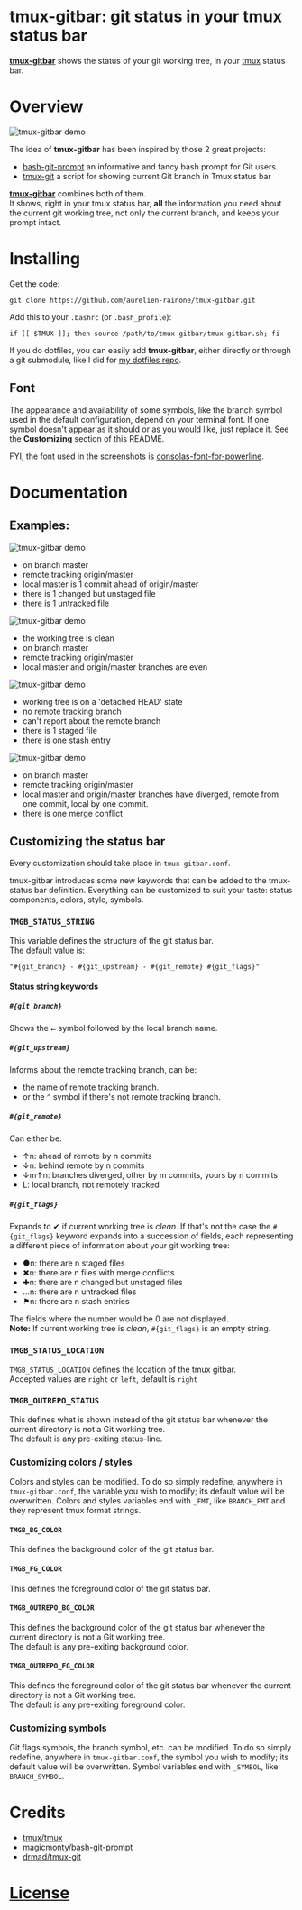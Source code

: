 tmux-gitbar: git status in your tmux status bar
============

[**tmux-gitbar**][2] shows the status of your git working tree, in your
[tmux][1] status bar.


# Overview

![tmux-gitbar
demo](http://aurelien-rainone.github.io/tmux-gitbar/tmux-gitbar-demo.gif)

The idea of **tmux-gitbar** has been inspired by those 2 great projects:
* [bash-git-prompt][3] an informative and fancy bash prompt for Git users.
* [tmux-git][4] a script for showing current Git branch in Tmux status bar

[**tmux-gitbar**][2] combines both of them.  
It shows, right in your tmux status bar, **all** the information you need about
the current git working tree, not only the current branch, and keeps your
prompt intact.

# Installing

Get the code:

    git clone https://github.com/aurelien-rainone/tmux-gitbar.git

Add this to your `.bashrc` (or `.bash_profile`):

    if [[ $TMUX ]]; then source /path/to/tmux-gitbar/tmux-gitbar.sh; fi

If you do dotfiles, you can easily add **tmux-gitbar**, either directly or
through a git submodule, like I did for [my dotfiles repo][5]. 

## Font

The appearance and availability of some symbols, like the branch symbol used in
the default configuration, depend on your terminal font. If one symbol doesn't
appear as it should or as you would like, just replace it. See the
**Customizing** section of this README.

FYI, the font used in the screenshots is [consolas-font-for-powerline][6].

# Documentation

## Examples:

![tmux-gitbar demo](http://aurelien-rainone.github.io/tmux-gitbar/example1.png)
 - on branch master
 - remote tracking origin/master
 - local master is 1 commit ahead of origin/master
 - there is 1 changed but unstaged file
 - there is 1 untracked file

![tmux-gitbar demo](http://aurelien-rainone.github.io/tmux-gitbar/example2.png)
 - the working tree is clean
 - on branch master
 - remote tracking origin/master
 - local master and origin/master branches are even

![tmux-gitbar demo](http://aurelien-rainone.github.io/tmux-gitbar/example3.png)
 - working tree is on a 'detached HEAD' state
 - no remote tracking branch
 - can't report about the remote branch
 - there is 1 staged file
 - there is one stash entry

![tmux-gitbar demo](http://aurelien-rainone.github.io/tmux-gitbar/example4.png)
 - on branch master
 - remote tracking origin/master
 - local master and origin/master branches have diverged, remote from one commit, local by one commit.
 - there is one merge conflict


## Customizing the status bar

Every customization should take place in `tmux-gitbar.conf`.  

tmux-gitbar introduces some new keywords that can be added to the tmux-status bar
definition. Everything can be customized to suit your taste: status
components, colors, style, symbols.

### `TMGB_STATUS_STRING`

This variable defines the structure of the git status bar.  
The default value is:

    "#{git_branch} - #{git_upstream} - #{git_remote} #{git_flags}"

#### Status string keywords

##### `#{git_branch}`

Shows the `⭠` symbol followed by the local branch name.

##### `#{git_upstream}`

Informs about the remote tracking branch, can be:
 - the name of remote tracking branch.
 - or the `^` symbol if there's not remote tracking branch.

##### `#{git_remote}`

Can either be:
 - ↑n: ahead of remote by n commits
 - ↓n: behind remote by n commits
 - ↓m↑n: branches diverged, other by m commits, yours by n commits
 - L: local branch, not remotely tracked

##### `#{git_flags}`

Expands to ✔ if current working tree is *clean*. If that's not the case
the `#{git_flags}` keyword expands into a succession of fields, each
representing a different piece of information about your git working tree:
 - ●n: there are n staged files
 - ✖n: there are n files with merge conflicts
 - ✚n: there are n changed but unstaged files
 - …n: there are n untracked files
 - ⚑n: there are n stash entries

The fields where the number would be 0 are not displayed.  
**Note:**
If current working tree is *clean*, `#{git_flags}` is an empty string.


### `TMGB_STATUS_LOCATION`

`TMGB_STATUS_LOCATION` defines the location of the tmux gitbar.  
Accepted values are `right` or `left`, default is `right`


### `TMGB_OUTREPO_STATUS`

This defines what is shown instead of the git status bar whenever the current
directory is not a Git working tree.  
The default is any pre-exiting status-line.

### Customizing colors / styles

Colors and styles can be modified. To do so simply redefine, anywhere in
`tmux-gitbar.conf`, the variable you wish to modify; its default value will be
overwritten. Colors and styles variables end with `_FMT`, like `BRANCH_FMT` and
they represent tmux format strings.

#### `TMGB_BG_COLOR`

This defines the background color of the git status bar.

#### `TMGB_FG_COLOR`

This defines the foreground color of the git status bar.

#### `TMGB_OUTREPO_BG_COLOR`

This defines the background color of the git status bar whenever the current
directory is not a Git working tree.  
The default is any pre-exiting background color.

#### `TMGB_OUTREPO_FG_COLOR`

This defines the foreground color of the git status bar whenever the current
directory is not a Git working tree.  
The default is any pre-exiting foreground color.


### Customizing symbols

Git flags symbols, the branch symbol, etc. can be modified. To do so simply
redefine, anywhere in `tmux-gitbar.conf`, the symbol you wish to modify; its
default value will be overwritten. Symbol variables end with `_SYMBOL`, like
`BRANCH_SYMBOL`.

# Credits

 - [tmux/tmux][1]
 - [magicmonty/bash-git-prompt][3]
 - [drmad/tmux-git][4]


# [License](LICENSE)

[1]: https://github.com/tmux/tmux
[2]: https://github.com/aurelien-rainone/tmux-gitbar
[3]: https://github.com/magicmonty/bash-git-prompt
[4]: https://github.com/drmad/tmux-git
[5]: https://github.com/aurelien-rainone/dotfiles
[6]: https://github.com/runsisi/consolas-font-for-powerline

